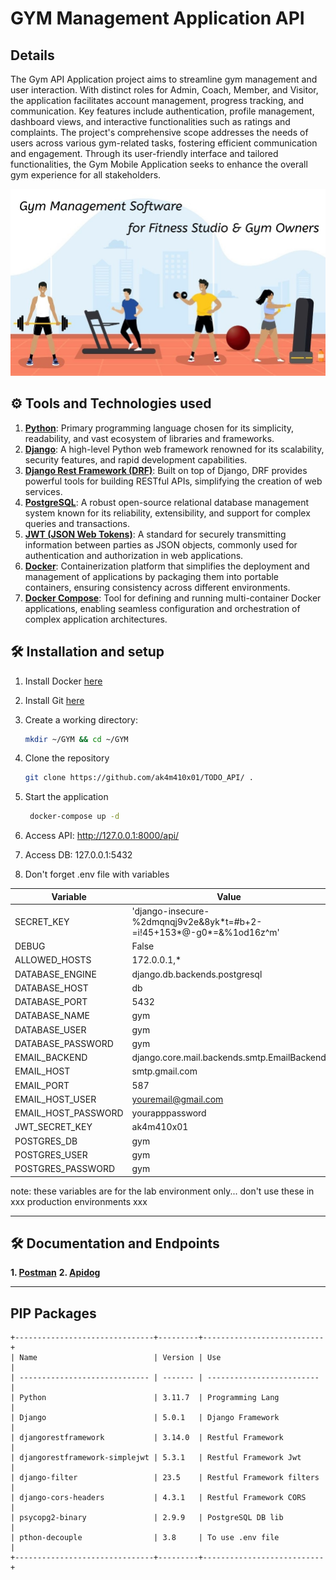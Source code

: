 # GYM Management Application API

## Details

The Gym API Application project aims to streamline gym management and user interaction. With distinct roles for Admin, Coach, Member, and Visitor, the application facilitates account management, progress tracking, and communication. Key features include authentication, profile management, dashboard views, and interactive functionalities such as ratings and complaints. The project's comprehensive scope addresses the needs of users across various gym-related tasks, fostering efficient communication and engagement. Through its user-friendly interface and tailored functionalities, the Gym Mobile Application seeks to enhance the overall gym experience for all stakeholders.

<div align="center">
   <img src="./assets/images/gym_cover_01.jpg">
</div>

## ⚙ Tools and Technologies used

1. **[Python](https://www.python.org/)**: Primary programming language chosen for its simplicity, readability, and vast ecosystem of libraries and frameworks.
2. **[Django](https://www.djangoproject.com/)**: A high-level Python web framework renowned for its scalability, security features, and rapid development capabilities.
3. **[Django Rest Framework (DRF)](https://www.django-rest-framework.org/)**: Built on top of Django, DRF provides powerful tools for building RESTful APIs, simplifying the creation of web services.
4. **[PostgreSQL](https://www.postgresql.org/)**: A robust open-source relational database management system known for its reliability, extensibility, and support for complex queries and transactions.
5. **[JWT (JSON Web Tokens)](https://django-rest-framework-simplejwt.readthedocs.io/en/latest/)**: A standard for securely transmitting information between parties as JSON objects, commonly used for authentication and authorization in web applications.
6. **[Docker](https://www.docker.com/)**: Containerization platform that simplifies the deployment and management of applications by packaging them into portable containers, ensuring consistency across different environments.
7. **[Docker Compose](https://docs.docker.com/compose/)**: Tool for defining and running multi-container Docker applications, enabling seamless configuration and orchestration of complex application architectures.

## 🛠 Installation and setup

1. Install Docker [here](https://www.docker.com/get-started/)
2. Install Git [here](https://git-scm.com/downloads)
3. Create a working directory:

   ```bash
   mkdir ~/GYM && cd ~/GYM
   ```

4. Clone the repository

   ```bash
   git clone https://github.com/ak4m410x01/TODO_API/ .
   ```

5. Start the application

   ```bash
    docker-compose up -d
   ```

6. Access API: http://127.0.0.1:8000/api/

7. Access DB: 127.0.0.1:5432

8. Don't forget .env file with variables

| Variable            | Value                                                                 |
| ------------------- | --------------------------------------------------------------------- |
| SECRET_KEY          | 'django-insecure-%2dmqnqj9v2e&8yk\*t=#b+2-=i!45+153*@-g0*=&%1od16z^m' |
| DEBUG               | False                                                                 |
| ALLOWED_HOSTS       | 172.0.0.1,\*                                                          |
| DATABASE_ENGINE     | django.db.backends.postgresql                                         |
| DATABASE_HOST       | db                                                                    |
| DATABASE_PORT       | 5432                                                                  |
| DATABASE_NAME       | gym                                                                   |
| DATABASE_USER       | gym                                                                   |
| DATABASE_PASSWORD   | gym                                                                   |
| EMAIL_BACKEND       | django.core.mail.backends.smtp.EmailBackend                           |
| EMAIL_HOST          | smtp.gmail.com                                                        |
| EMAIL_PORT          | 587                                                                   |
| EMAIL_HOST_USER     | youremail@gmail.com                                                   |
| EMAIL_HOST_PASSWORD | yourapppassword                                                       |
| JWT_SECRET_KEY      | ak4m410x01                                                            |
| POSTGRES_DB         | gym                                                                   |
| POSTGRES_USER       | gym                                                                   |
| POSTGRES_PASSWORD   | gym                                                                   |

note:
these variables are for the lab environment only... don't use these in xxx production environments xxx

---

## 🛠 Documentation and Endpoints

**1. [Postman](https://documenter.getpostman.com/view/27192844/2s9Yyy9eLr)**
**2. [Apidog](https://apidog.com/apidoc/shared-24d58e46-fc7f-4dcd-8ea0-2658c437d480)**

---

## PIP Packages

    +-------------------------------+---------+---------------------------+
    | Name                          | Version | Use                       |
    | ----------------------------- | ------- | ------------------------- |
    | Python                        | 3.11.7  | Programming Lang          |
    | Django                        | 5.0.1   | Django Framework          |
    | djangorestframework           | 3.14.0  | Restful Framework         |
    | djangorestframework-simplejwt | 5.3.1   | Restful Framework Jwt     |
    | django-filter                 | 23.5    | Restful Framework filters |
    | django-cors-headers           | 4.3.1   | Restful Framework CORS    |
    | psycopg2-binary               | 2.9.9   | PostgreSQL DB lib         |
    | pthon-decouple                | 3.8     | To use .env file          |
    +-------------------------------+---------+---------------------------+
